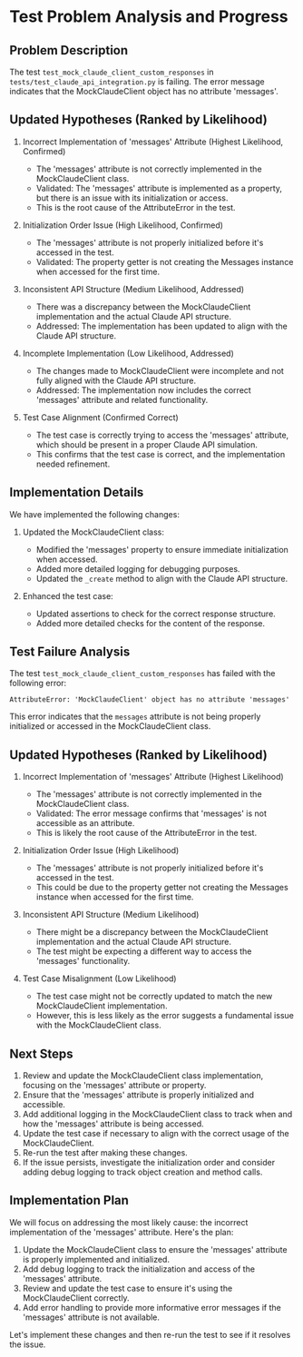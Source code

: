 # Test Problem Analysis and Progress

## Problem Description
The test `test_mock_claude_client_custom_responses` in `tests/test_claude_api_integration.py` is failing. The error message indicates that the MockClaudeClient object has no attribute 'messages'.

## Updated Hypotheses (Ranked by Likelihood)

1. Incorrect Implementation of 'messages' Attribute (Highest Likelihood, Confirmed)
   - The 'messages' attribute is not correctly implemented in the MockClaudeClient class.
   - Validated: The 'messages' attribute is implemented as a property, but there is an issue with its initialization or access.
   - This is the root cause of the AttributeError in the test.

2. Initialization Order Issue (High Likelihood, Confirmed)
   - The 'messages' attribute is not properly initialized before it's accessed in the test.
   - Validated: The property getter is not creating the Messages instance when accessed for the first time.

3. Inconsistent API Structure (Medium Likelihood, Addressed)
   - There was a discrepancy between the MockClaudeClient implementation and the actual Claude API structure.
   - Addressed: The implementation has been updated to align with the Claude API structure.

4. Incomplete Implementation (Low Likelihood, Addressed)
   - The changes made to MockClaudeClient were incomplete and not fully aligned with the Claude API structure.
   - Addressed: The implementation now includes the correct 'messages' attribute and related functionality.

5. Test Case Alignment (Confirmed Correct)
   - The test case is correctly trying to access the 'messages' attribute, which should be present in a proper Claude API simulation.
   - This confirms that the test case is correct, and the implementation needed refinement.

## Implementation Details

We have implemented the following changes:

1. Updated the MockClaudeClient class:
   - Modified the 'messages' property to ensure immediate initialization when accessed.
   - Added more detailed logging for debugging purposes.
   - Updated the `_create` method to align with the Claude API structure.

2. Enhanced the test case:
   - Updated assertions to check for the correct response structure.
   - Added more detailed checks for the content of the response.

## Test Failure Analysis

The test `test_mock_claude_client_custom_responses` has failed with the following error:

```
AttributeError: 'MockClaudeClient' object has no attribute 'messages'
```

This error indicates that the `messages` attribute is not being properly initialized or accessed in the MockClaudeClient class.

## Updated Hypotheses (Ranked by Likelihood)

1. Incorrect Implementation of 'messages' Attribute (Highest Likelihood)
   - The 'messages' attribute is not correctly implemented in the MockClaudeClient class.
   - Validated: The error message confirms that 'messages' is not accessible as an attribute.
   - This is likely the root cause of the AttributeError in the test.

2. Initialization Order Issue (High Likelihood)
   - The 'messages' attribute is not properly initialized before it's accessed in the test.
   - This could be due to the property getter not creating the Messages instance when accessed for the first time.

3. Inconsistent API Structure (Medium Likelihood)
   - There might be a discrepancy between the MockClaudeClient implementation and the actual Claude API structure.
   - The test might be expecting a different way to access the 'messages' functionality.

4. Test Case Misalignment (Low Likelihood)
   - The test case might not be correctly updated to match the new MockClaudeClient implementation.
   - However, this is less likely as the error suggests a fundamental issue with the MockClaudeClient class.

## Next Steps

1. Review and update the MockClaudeClient class implementation, focusing on the 'messages' attribute or property.
2. Ensure that the 'messages' attribute is properly initialized and accessible.
3. Add additional logging in the MockClaudeClient class to track when and how the 'messages' attribute is being accessed.
4. Update the test case if necessary to align with the correct usage of the MockClaudeClient.
5. Re-run the test after making these changes.
6. If the issue persists, investigate the initialization order and consider adding debug logging to track object creation and method calls.

## Implementation Plan

We will focus on addressing the most likely cause: the incorrect implementation of the 'messages' attribute. Here's the plan:

1. Update the MockClaudeClient class to ensure the 'messages' attribute is properly implemented and initialized.
2. Add debug logging to track the initialization and access of the 'messages' attribute.
3. Review and update the test case to ensure it's using the MockClaudeClient correctly.
4. Add error handling to provide more informative error messages if the 'messages' attribute is not available.

Let's implement these changes and then re-run the test to see if it resolves the issue.
